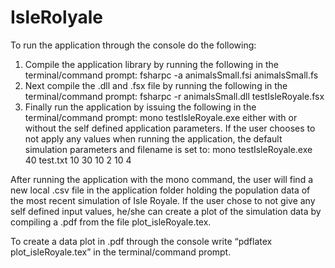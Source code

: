 # IsleRolyale

To run the application through the console do the following:

1. Compile the application library by running the following in the terminal/command prompt: fsharpc -a animalsSmall.fsi animalsSmall.fs
2. Next compile the .dll and .fsx file by running the following in the terminal/command prompt: fsharpc -r animalsSmall.dll testIsleRoyale.fsx
3. Finally run the application by issuing the following in the terminal/command prompt: mono testIsleRoyale.exe either with or without the self defined application parameters. If the user chooses to not apply any values when running the application, the default simulation parameters and filename is set to: mono testIsleRoyale.exe 40 test.txt 10 30 10 2 10 4

After running the application with the mono command, the user will find a new local .csv file in the application folder holding the population data of the most recent simulation of Isle Royale. If the user chose to not give any self defined input values, he/she can create a plot of the simulation data by compiling a .pdf from the file plot_isleRoyale.tex.

To create a data plot in .pdf through the console write “pdflatex plot_isleRoyale.tex” in the terminal/command prompt.
